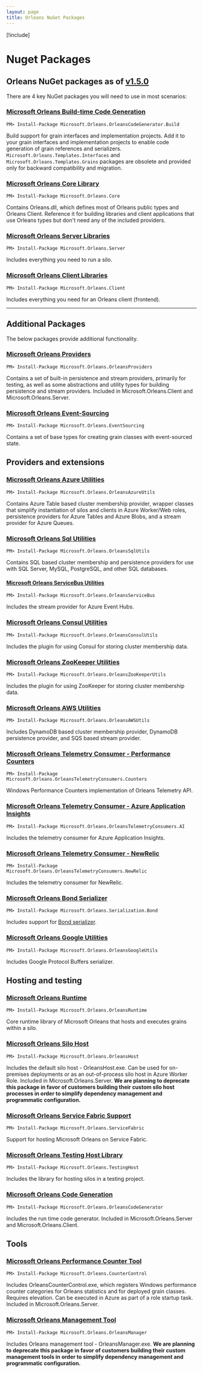 ```yaml
---
layout: page
title: Orleans NuGet Packages
---
```


[!include[](../../warning-banner.zh.md)]

# Nuget Packages

## Orleans NuGet packages as of [v1.5.0](https://github.com/dotnet/orleans/releases/tag/v1.5.0)

There are 4 key NuGet packages you will need to use in most scenarios:

### [Microsoft Orleans Build-time Code Generation](https://www.nuget.org/packages/Microsoft.Orleans.OrleansCodeGenerator.Build/)

```
PM> Install-Package Microsoft.Orleans.OrleansCodeGenerator.Build
```

Build support for grain interfaces and implementation projects.
Add it to your grain interfaces and implementation projects to enable code generation of grain references and serializers.
`Microsoft.Orleans.Templates.Interfaces` and `Microsoft.Orleans.Templates.Grains` packages are obsolete and provided only for backward compatibility and migration.

### [Microsoft Orleans Core Library](https://www.nuget.org/packages/Microsoft.Orleans.Core/)

```
PM> Install-Package Microsoft.Orleans.Core
```

Contains Orleans.dll, which defines most of Orleans public types and Orleans Client.
Reference it for building libraries and client applications that use Orleans types but don't need any of the included providers.

### [Microsoft Orleans Server Libraries](https://www.nuget.org/packages/Microsoft.Orleans.Server/)

```
PM> Install-Package Microsoft.Orleans.Server
```

Includes everything you need to run a silo.


### [Microsoft Orleans Client Libraries](https://www.nuget.org/packages/Microsoft.Orleans.Client/)

```
PM> Install-Package Microsoft.Orleans.Client
```

Includes everything you need for an Orleans client (frontend).

---

## Additional Packages

The below packages provide additional functionality.

### [Microsoft Orleans Providers](https://www.nuget.org/packages/Microsoft.Orleans.OrleansProviders/)

```
PM> Install-Package Microsoft.Orleans.OrleansProviders
```
Contains a set of built-in persistence and stream providers, primarily for testing, as well as some abstractions and utility types for building persistence and stream providers.
Included in Microsoft.Orleans.Client and Microsoft.Orleans.Server.

### [Microsoft Orleans Event-Sourcing](https://www.nuget.org/packages/Microsoft.Orleans.EventSourcing/)

```
PM> Install-Package Microsoft.Orleans.EventSourcing 
```
Contains a set of base types for creating grain classes with event-sourced state.

## Providers and extensions

### [Microsoft Orleans Azure Utilities](https://www.nuget.org/packages/Microsoft.Orleans.OrleansAzureUtils/)

```
PM> Install-Package Microsoft.Orleans.OrleansAzureUtils
```
Contains Azure Table based cluster membership provider, wrapper classes that simplify instantiation of silos and clients in Azure Worker/Web roles, persistence providers for Azure Tables and Azure Blobs, and a stream provider for Azure Queues.


### [Microsoft Orleans Sql Utilities](https://www.nuget.org/packages/Microsoft.Orleans.OrleansSqlUtils/)

```
PM> Install-Package Microsoft.Orleans.OrleansSqlUtils 
```
Contains SQL based cluster membership and persistence providers for use with SQL Server, MySQL, PostgreSQL, and other SQL databases.


#### [Microsoft Orleans ServiceBus Utilities](https://www.nuget.org/packages/Microsoft.Orleans.OrleansServiceBus/)

```
PM> Install-Package Microsoft.Orleans.OrleansServiceBus
```
Includes the stream provider for Azure Event Hubs.

### [Microsoft Orleans Consul Utilities](https://www.nuget.org/packages/Microsoft.Orleans.OrleansConsulUtils/)

```
PM> Install-Package Microsoft.Orleans.OrleansConsulUtils
```
Includes the plugin for using Consul for storing cluster membership data.

### [Microsoft Orleans ZooKeeper Utilities](https://www.nuget.org/packages/Microsoft.Orleans.OrleansZooKeeperUtils/)

```
PM> Install-Package Microsoft.Orleans.OrleansZooKeeperUtils
```
Includes the plugin for using ZooKeeper for storing cluster membership data.

### [Microsoft Orleans AWS Utilities ](https://www.nuget.org/packages/Microsoft.Orleans.OrleansAWSUtils/)

```
PM> Install-Package Microsoft.Orleans.OrleansAWSUtils
```
Includes DynamoDB based cluster membership provider, DynamoDB persistence provider, and SQS based stream provider.

### [Microsoft Orleans Telemetry Consumer - Performance Counters](https://www.nuget.org/packages/Microsoft.Orleans.OrleansTelemetryConsumers.Counters/)

```
PM> Install-Package Microsoft.Orleans.OrleansTelemetryConsumers.Counters
```
Windows Performance Counters implementation of Orleans Telemetry API.

### [Microsoft Orleans Telemetry Consumer - Azure Application Insights](https://www.nuget.org/packages/Microsoft.Orleans.OrleansTelemetryConsumers.AI/)

```
PM> Install-Package Microsoft.Orleans.OrleansTelemetryConsumers.AI
```
Includes the telemetry consumer for Azure Application Insights.

### [Microsoft Orleans Telemetry Consumer - NewRelic](https://www.nuget.org/packages/Microsoft.Orleans.OrleansTelemetryConsumers.NewRelic/)

```
PM> Install-Package Microsoft.Orleans.OrleansTelemetryConsumers.NewRelic
```
Includes the telemetry consumer for NewRelic.

### [Microsoft Orleans Bond Serializer](https://www.nuget.org/packages/Microsoft.Orleans.Serialization.Bond/)

```
PM> Install-Package Microsoft.Orleans.Serialization.Bond
```
Includes support for [Bond serializer](https://github.com/microsoft/bond).

### [Microsoft Orleans Google Utilities ](https://www.nuget.org/packages/Microsoft.Orleans.OrleansGoogleUtils/)

```
PM> Install-Package Microsoft.Orleans.OrleansGoogleUtils
```
Includes Google Protocol Buffers serializer.

## Hosting and testing

### [Microsoft Orleans Runtime](https://www.nuget.org/packages/Microsoft.Orleans.OrleansRuntime/)

```
PM> Install-Package Microsoft.Orleans.OrleansRuntime 
```
Core runtime library of Microsoft Orleans that hosts and executes grains within a silo.

### [Microsoft Orleans Silo Host](https://www.nuget.org/packages/Microsoft.Orleans.OrleansHost/)

```
PM> Install-Package Microsoft.Orleans.OrleansHost
```
Includes the default silo host - OrleansHost.exe. Can be used for on-premises deployments or as an out-of-process silo host in Azure Worker Role. Included in Microsoft.Orleans.Server.
**We are planning to deprecate this package in favor of customers building their custom silo host processes in order to simplify dependency management and programmatic configuration.**

### [Microsoft Orleans Service Fabric Support](https://www.nuget.org/packages/Microsoft.Orleans.ServiceFabric/)

```
PM> Install-Package Microsoft.Orleans.ServiceFabric 
```
Support for hosting Microsoft Orleans on Service Fabric.

### [Microsoft Orleans Testing Host Library](https://www.nuget.org/packages/Microsoft.Orleans.TestingHost/)

```
PM> Install-Package Microsoft.Orleans.TestingHost
```
Includes the library for hosting silos in a testing project.

### [Microsoft Orleans Code Generation](https://www.nuget.org/packages/Microsoft.Orleans.OrleansCodeGenerator/)

```
PM> Install-Package Microsoft.Orleans.OrleansCodeGenerator
```
Includes the run time code generator. Included in Microsoft.Orleans.Server and Microsoft.Orleans.Client.

## Tools

### [Microsoft Orleans Performance Counter Tool](https://www.nuget.org/packages/Microsoft.Orleans.CounterControl/)

```
PM> Install-Package Microsoft.Orleans.CounterControl
```
Includes OrleansCounterControl.exe, which registers Windows performance counter categories for Orleans statistics and for deployed grain classes. Requires elevation. Can be executed in Azure as part of a role startup task. Included in Microsoft.Orleans.Server.

### [Microsoft Orleans Management Tool](https://www.nuget.org/packages/Microsoft.Orleans.OrleansManager/)

```
PM> Install-Package Microsoft.Orleans.OrleansManager
```
Includes Orleans management tool - OrleansManager.exe.
**We are planning to deprecate this package in favor of customers building their custom management tools in order to simplify dependency management and programmatic configuration.**
